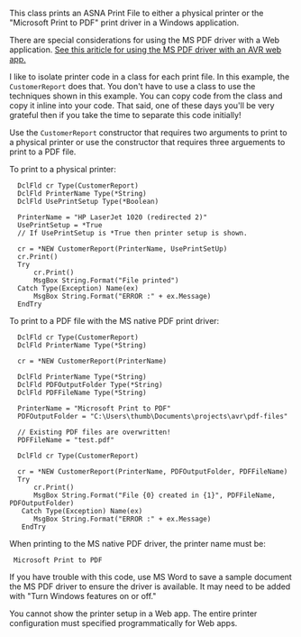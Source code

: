 This class prints an ASNA Print File to either a physical printer 
or the "Microsoft Print to PDF" print driver in a Windows application. 

There are special considerations for using the MS PDF driver with a 
Web application. [See this ariticle for using the MS PDF driver 
with an AVR web app.](https://www.asna.com/en/kb/windows-native-pdf-driver)

I like to isolate printer code in a class for each print file. In this example, the 
`CustomerReport` does that. You don't have to use a class to use the techniques 
shown in this example. You can copy code from the class and copy it inline 
into your code. That said, one of these days you'll be very grateful then if you 
take the time to separate this code initially! 
 
Use the `CustomerReport` constructor that requires two arguments to print to a physical 
printer or use the constructor that requires three arguements to print
to a PDF file. 
                                                                                          
To print to a physical printer:

```
  DclFld cr Type(CustomerReport) 	
  DclFld PrinterName Type(*String) 
  DclFld UsePrintSetup Type(*Boolean) 
 
  PrinterName = "HP LaserJet 1020 (redirected 2)"
  UsePrintSetup = *True 
  // If UsePrintSetup is *True then printer setup is shown.

  cr = *NEW CustomerReport(PrinterName, UsePrintSetUp) 
  cr.Print()
  Try 
      cr.Print()
      MsgBox String.Format("File printed") 
  Catch Type(Exception) Name(ex)
	  MsgBox String.Format("ERROR :" + ex.Message) 
  EndTry 
```   

To print to a PDF file with the MS native PDF print driver:

```
  DclFld cr Type(CustomerReport) 	
  DclFld PrinterName Type(*String) 

  cr = *NEW CustomerReport(PrinterName) 

  DclFld PrinterName Type(*String) 
  DclFld PDFOutputFolder Type(*String) 
  DclFld PDFFileName Type(*String) 
  
  PrinterName = "Microsoft Print to PDF"
  PDFOutputFolder = "C:\Users\thumb\Documents\projects\avr\pdf-files"

  // Existing PDF files are overwritten! 
  PDFFileName = "test.pdf"

  DclFld cr Type(CustomerReport) 	
		
  cr = *NEW CustomerReport(PrinterName, PDFOutputFolder, PDFFileName) 
  Try 
      cr.Print()
      MsgBox String.Format("File {0} created in {1}", PDFFileName, PDFOutputFolder) 
   Catch Type(Exception) Name(ex)
      MsgBox String.Format("ERROR :" + ex.Message) 
   EndTry 
```   

When printing to the MS native PDF driver, the printer name
must be:

     Microsoft Print to PDF

If you have trouble with this code, use MS Word to save a sample document 
the MS PDF driver to ensure the driver is available. It may need
to be added with "Turn Windows features on or off."

You cannot show the printer setup in a Web app. The entire printer configuration must 
specified programmatically for Web apps. 